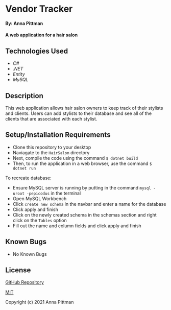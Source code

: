 # Vendor Tracker

#### By: Anna Pittman

#### A web application for a hair salon

## Technologies Used

* _C#_
* _.NET_
* _Entity_
* _MySQL_

## Description

This web application allows hair salon owners to keep track of their stylists and clients. Users can add stylists to their database and see all of the clients that are associated with each stylist.  

## Setup/Installation Requirements

* Clone this repository to your desktop 
* Naviagate to the `HairSalon` directory 
* Next, compile the code using the command `$ dotnet build` 
* Then, to run the application in a web browser, use the command `$ dotnet run`

To recreate database:
* Ensure MySQL server is running by putting in the command `mysql -uroot -pepicodus` in the terminal
* Open MySQL Workbench 
* Click `create new schema` in the navbar and enter a name for the database 
* Click apply and finish
* Click on the newly created schema in the schemas section and right click on the `Tables` option
* Fill out the name and column fields and click apply and finish



## Known Bugs

* No Known Bugs

## License

[GitHub Repository](https://github.com/an12346/eau-claires-salon)

[MIT](https://opensource.org/licenses/MIT)

Copyright (c) 2021 Anna Pittman